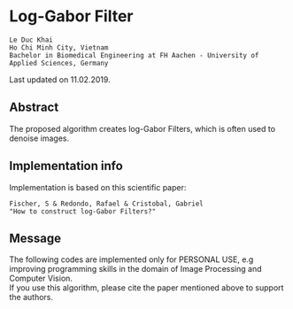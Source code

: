 # Log-Gabor Filter
```
Le Duc Khai
Ho Chi Minh City, Vietnam   
Bachelor in Biomedical Engineering at FH Aachen - University of Applied Sciences, Germany
```
Last updated on 11.02.2019.

## Abstract
The proposed algorithm creates log-Gabor Filters, which is often used to denoise images.

## Implementation info
Implementation is based on this scientific paper: 
```
Fischer, S & Redondo, Rafael & Cristobal, Gabriel
"How to construct log-Gabor Filters?"
```

## Message
The following codes are implemented only for PERSONAL USE, e.g improving programming skills in the domain of Image Processing and Computer Vision.  
If you use this algorithm, please cite the paper mentioned above to support the authors.
